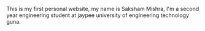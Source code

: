  <html >
 <head>
 <title>My personal portfolio</title>
</head>
<body>
<p> This is my first personal website, my name is Saksham Mishra, I'm a second year engineering student at jaypee university of engineering technology guna.</p>








 </html>